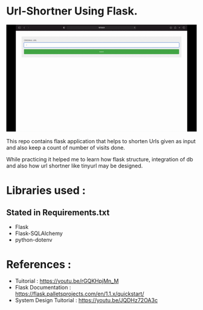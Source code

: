 # Url-Shortner Using Flask.
![Alt text](UrlShortner.gif)

This repo contains flask application that helps to shorten Urls given as input and also keep a count of number of visits done.

While practicing it helped me to learn how flask structure, integration of db and also how url shortner like tinyurl may be designed.


# Libraries used :
## Stated in Requirements.txt
- Flask
- Flask-SQLAlchemy
- python-dotenv


# References :

* Tuitorial : https://youtu.be/rGQKHpjMn_M
* Flask Documentation : https://flask.palletsprojects.com/en/1.1.x/quickstart/
* System Design Tuitorial : https://youtu.be/JQDHz72OA3c
